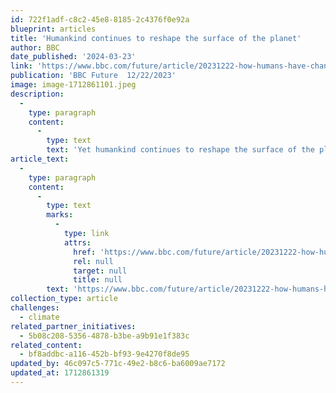 ```yaml
---
id: 722f1adf-c8c2-45e8-8185-2c4376f0e92a
blueprint: articles
title: 'Humankind continues to reshape the surface of the planet'
author: BBC
date_published: '2024-03-23'
link: 'https://www.bbc.com/future/article/20231222-how-humans-have-changed-earths-surface-in-2023'
publication: 'BBC Future  12/22/2023'
image: image-1712861101.jpeg
description:
  -
    type: paragraph
    content:
      -
        type: text
        text: 'Yet humankind continues to reshape the surface of the planet — so often at the expense of our future, as in this BBC summary on what we have done in this past year alone (12/27/23)'
article_text:
  -
    type: paragraph
    content:
      -
        type: text
        marks:
          -
            type: link
            attrs:
              href: 'https://www.bbc.com/future/article/20231222-how-humans-have-changed-earths-surface-in-2023'
              rel: null
              target: null
              title: null
        text: 'https://www.bbc.com/future/article/20231222-how-humans-have-changed-earths-surface-in-2023'
collection_type: article
challenges:
  - climate
related_partner_initiatives:
  - 5b08c208-5356-4878-b3be-a9b91e1f383c
related_content:
  - bf8addbc-a116-452b-bf93-9e4270f8de95
updated_by: 46c097c5-771c-49e2-b8c6-ba6009ae7172
updated_at: 1712861319
---
```


